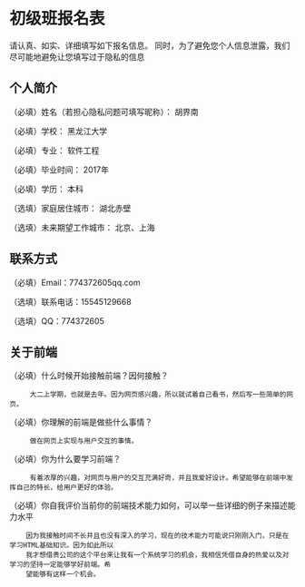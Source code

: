 # 初级班报名表

请认真、如实、详细填写如下报名信息。
同时，为了避免您个人信息泄露，我们尽可能地避免让您填写过于隐私的信息

## 个人简介

（必填）姓名（若担心隐私问题可填写昵称）：
    胡界南
    
（必填）学校：
   黑龙江大学

（必填）专业：
   软件工程

（必填）毕业时间：
   2017年
   
（必填）学历：
   本科
   
（选填）家庭居住城市：
   湖北赤壁
   
（选填）未来期望工作城市：
   北京、上海

## 联系方式

（必填）Email：774372605qq.com

（选填）联系电话：15545129668

（选填）QQ：774372605

## 关于前端

（必填）什么时候开始接触前端？因何接触？
   
         大二上学期，也就是去年。因为网页感兴趣，所以就试着自己看书，然后写一些简单的网页。

（必填）你理解的前端是做些什么事情？

         做在网页上实现与用户交互的事情。

（必填）你为什么要学习前端？

         有着浓厚的兴趣，对网页与用户的交互充满好奇，并且我爱好设计。希望能够在前端中发挥自己的特长，给用户更好的体验。

（必填）你自我评价当前你的前端技术能力如何，可以举一些详细的例子来描述能力水平
   
        因为我接触时间不长并且也没有深入的学习，现在的技术能力可能说只刚刚入门，只是在学习HTML基础知识。因为如此所以
        我才想借贵公司的这个平台来让我有一个系统学习的机会，我相信凭借自身的热爱以及对学习的坚持一定能够学好前端。希
        望能够有这样一个机会。

